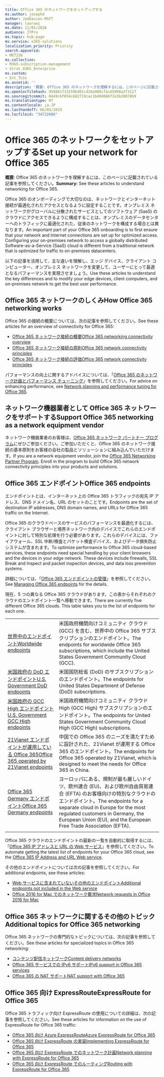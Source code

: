 ```yaml
---
title: Office 365 のネットワークをセットアップする
ms.author: josephd
author: JoeDavies-MSFT
manager: laurawi
ms.date: 11/01/2018
audience: ITPro
ms.topic: hub-page
ms.service: o365-solutions
localization_priority: Priority
search.appverid:
- MET150
ms.collection:
- M365-subscription-management
- Strat_O365_Enterprise
ms.custom:
- Ent_TLGs
ms.assetid: ''
description: '概要: Office 365 のネットワークを理解するには、このページに記載されている記事を参照してください。'
ms.openlocfilehash: 958841733259bd01cd16a908cfac65998a3f3127
ms.sourcegitcommit: 0449c6f854c682719cac1bd0d086f2e3b20078b9
ms.translationtype: HT
ms.contentlocale: ja-JP
ms.lasthandoff: 06/05/2019
ms.locfileid: "34722686"
---
```

# <a name="set-up-your-network-for-office-365"></a><span data-ttu-id="266d0-103">Office 365 のネットワークをセットアップする</span><span class="sxs-lookup"><span data-stu-id="266d0-103">Set up your network for Office 365</span></span>

<span data-ttu-id="266d0-104">**概要**: Office 365 のネットワークを理解するには、このページに記載されている記事を参照してください。</span><span class="sxs-lookup"><span data-stu-id="266d0-104">**Summary:** See these articles to understand networking for Office 365.</span></span>
  
<span data-ttu-id="266d0-p101">Office 365 のオンボーディングで大切なのは、ネットワークとインターネット接続が最適化されたアクセスとなるように設定することです。オンプレミス ネットワークがグローバルに分散されたサービスとしてのソフトウェア (SaaS) のクラウドにアクセスできるように構成することは、オンプレミスのデータセンターへのトラフィックに最適化された、従来のネットワークを構成する場合とは異なります。</span><span class="sxs-lookup"><span data-stu-id="266d0-p101">An important part of your Office 365 onboarding is to first ensure that your network and Internet connections are set up for optimized access. Configuring your on-premises network to access a globally distributed Software-as-a-Service (SaaS) cloud is different from a traditional network that is optimized for traffic to on-premises datacenters.</span></span> 

<span data-ttu-id="266d0-107">以下の記事を活用して、主な違いを理解し、エッジ デバイス、クライアント コンピューター、オンプレミス ネットワークを変更して、ユーザーにとって最適となるパフォーマンスを実現させましょう。</span><span class="sxs-lookup"><span data-stu-id="266d0-107">Use these articles to understand the key differences and to modify your  edge devices, client computers, and on-premises network to get the best user performance.</span></span>

## <a name="how-office-365-networking-works"></a><span data-ttu-id="266d0-108">Office 365 ネットワークのしくみ</span><span class="sxs-lookup"><span data-stu-id="266d0-108">How Office 365 networking works</span></span>

<span data-ttu-id="266d0-109">Office 365 の接続の概要については、次の記事を参照してください。</span><span class="sxs-lookup"><span data-stu-id="266d0-109">See these articles for an overview of connectivity for Office 365:</span></span>

- [<span data-ttu-id="266d0-110">Office 365 ネットワーク接続の概要</span><span class="sxs-lookup"><span data-stu-id="266d0-110">Office 365 networking connectivity overview</span></span>](office-365-networking-overview.md)
- [<span data-ttu-id="266d0-111">Office 365 ネットワーク接続の原則</span><span class="sxs-lookup"><span data-stu-id="266d0-111">Office 365 network connectivity principles</span></span>](office-365-network-connectivity-principles.md)
- [<span data-ttu-id="266d0-112">Office 365 ネットワーク接続の評価</span><span class="sxs-lookup"><span data-stu-id="266d0-112">Office 365 network connectivity principles</span></span>](assessing-network-connectivity.md)

<span data-ttu-id="266d0-113">パフォーマンスの向上に関するアドバイスについては、「[Office 365 のネットワーク計画とパフォーマンス チューニング](network-planning-and-performance.md)」を参照してください。</span><span class="sxs-lookup"><span data-stu-id="266d0-113">For advice on enhancing performance, see [Network planning and performance tuning for Office 365](network-planning-and-performance.md).</span></span>

## <a name="support-office-365-networking-as-a-network-equipment-vendor"></a><span data-ttu-id="266d0-114">ネットワーク機器業者として Office 365 ネットワークをサポートする</span><span class="sxs-lookup"><span data-stu-id="266d0-114">Support Office 365 networking as a network equipment vendor</span></span>

<span data-ttu-id="266d0-p102">ネットワーク機器業者のお客様は、[Office 365 ネットワーク パートナー プログラム](office-365-networking-partner-program.md)にぜひご参加ください。ご参加いただくと、Office 365 のネットワーク接続の基本原則をお客様の会社の製品とソリューションに組み込んでいただけます。</span><span class="sxs-lookup"><span data-stu-id="266d0-p102">If you are a network equipment vendor, join the [Office 365 Networking Partner Program](office-365-networking-partner-program.md). Enroll in the program to build Office 365 network connectivity principles into your products and solutions.</span></span> 

## <a name="office-365-endpoints"></a><span data-ttu-id="266d0-117">Office 365 エンドポイント</span><span class="sxs-lookup"><span data-stu-id="266d0-117">Office 365 endpoints</span></span>

<span data-ttu-id="266d0-118">エンドポイントとは、インターネット上の Office 365 トラフィックの宛先 IP アドレス、DNS ドメイン名、URL のセットのことです。</span><span class="sxs-lookup"><span data-stu-id="266d0-118">Endpoints are the set of destination IP addresses, DNS domain names, and URLs for Office 365 traffic on the Internet.</span></span> 

<span data-ttu-id="266d0-p103">Office 365 のクラウドベースのサービスのパフォーマンスを最適化するには、クライアント ブラウザーと境界ネットワーク内のデバイスでこれらのエンドポイントに対して特別な処理を行う必要があります。これらのデバイスには、ファイアウォール、SSL 中断/検査とパケット検査デバイス、およびデータ損失防止システムが含まれます。</span><span class="sxs-lookup"><span data-stu-id="266d0-p103">To optimize performance to Office 365 cloud-based services, these endpoints need special handling by your client browsers and the devices in your edge network. These devices include firewalls, SSL Break and Inspect and packet inspection devices, and data loss prevention systems.</span></span>

<span data-ttu-id="266d0-121">詳細については、「[Office 365 エンドポイントの管理](managing-office-365-endpoints.md)」を参照してください。</span><span class="sxs-lookup"><span data-stu-id="266d0-121">See [Managing Office 365 endpoints](managing-office-365-endpoints.md) for the details.</span></span>

<span data-ttu-id="266d0-p104">現在、5 つの異なる Office 365 クラウドがあります。この表からそれぞれのクラウドのエンドポイント一覧へ移動できます。</span><span class="sxs-lookup"><span data-stu-id="266d0-p104">There are currently five different Office 365 clouds. This table takes you to the list of endpoints for each one.</span></span>

|||
|:-------|:-----|
| [<span data-ttu-id="266d0-124">世界中のエンドポイント</span><span class="sxs-lookup"><span data-stu-id="266d0-124">Worldwide endpoints</span></span>](urls-and-ip-address-ranges.md) | <span data-ttu-id="266d0-125">米国政府機関向けコミュニティ クラウド (GCC) を含む、世界中の Office 365 サブスクリプションのエンドポイント。</span><span class="sxs-lookup"><span data-stu-id="266d0-125">The endpoints for worldwide Office 365 subscriptions, which include the United States Government Community Cloud (GCC).</span></span> |
| [<span data-ttu-id="266d0-126">米国政府の DoD エンドポイント</span><span class="sxs-lookup"><span data-stu-id="266d0-126">U.S. Government DoD endpoints</span></span>](office-365-u-s-government-dod-endpoints.md) | <span data-ttu-id="266d0-127">米国国防総省 (DoD) のサブスクリプションのエンドポイント。</span><span class="sxs-lookup"><span data-stu-id="266d0-127">The endpoints for United States Department of Defense (DoD) subscriptions.</span></span> |
| [<span data-ttu-id="266d0-128">米国政府の GCC High エンドポイント</span><span class="sxs-lookup"><span data-stu-id="266d0-128">U.S. Government GCC High endpoints</span></span>](office-365-u-s-government-gcc-high-endpoints.md) | <span data-ttu-id="266d0-129">米国政府機関向けコミュニティ クラウド High (GCC High) サブスクリプションのエンドポイント。</span><span class="sxs-lookup"><span data-stu-id="266d0-129">The endpoints for United States Government Community Cloud High (GCC High) subscriptions.</span></span> |
| [<span data-ttu-id="266d0-130">21Vianet エンドポイントが運用している Office 365</span><span class="sxs-lookup"><span data-stu-id="266d0-130">Office 365 operated by 21Vianet endpoints</span></span>](urls-and-ip-address-ranges-21vianet.md) | <span data-ttu-id="266d0-131">中国での Office 365 のニーズを満たすために設計された、21Vianet が運用する Office 365 のエンドポイント。</span><span class="sxs-lookup"><span data-stu-id="266d0-131">The endpoints for Office 365 operated by 21Vianet, which is designed to meet the needs for Office 365 in China.</span></span> |
| [<span data-ttu-id="266d0-132">Office 365 Germany エンドポイント</span><span class="sxs-lookup"><span data-stu-id="266d0-132">Office 365 Germany endpoints</span></span>](office-365-germany-endpoints.md) | <span data-ttu-id="266d0-133">ヨーロッパにある、規制が最も厳しいドイツ、欧州連合 (EU)、および欧州自由貿易連合 (EFTA) のお客様向けの特別なクラウドのエンドポイント。</span><span class="sxs-lookup"><span data-stu-id="266d0-133">The endpoints for a separate cloud in Europe for the most regulated customers in Germany, the European Union (EU), and the European Free Trade Association (EFTA).</span></span> |
|||

<span data-ttu-id="266d0-134">Office 365 クラウドのエンドポイントの最新の一覧を自動的に取得するには、「[Office 365 IP アドレスと URL の Web サービス](office-365-ip-web-service.md)」を参照してください。</span><span class="sxs-lookup"><span data-stu-id="266d0-134">To automate getting the latest list of endpoints for your Office 365 cloud, see the [Office 365 IP Address and URL Web service](office-365-ip-web-service.md).</span></span>

<span data-ttu-id="266d0-135">その他のエンドポイントについては次の記事を参照してください。</span><span class="sxs-lookup"><span data-stu-id="266d0-135">For additional endpoints, see these articles:</span></span>

- [<span data-ttu-id="266d0-136">Web サービスに含まれていないその他のエンドポイント</span><span class="sxs-lookup"><span data-stu-id="266d0-136">Additional endpoints not included in the Web service</span></span>](additional-office365-ip-addresses-and-urls.md)
- [<span data-ttu-id="266d0-137">Office 2016 for Mac でのネットワーク要求</span><span class="sxs-lookup"><span data-stu-id="266d0-137">Network requests in Office 2016 for Mac</span></span>](network-requests-in-office-2016-for-mac.md)


## <a name="additional-topics-for-office-365-networking"></a><span data-ttu-id="266d0-138">Office 365 ネットワークに関するその他のトピック</span><span class="sxs-lookup"><span data-stu-id="266d0-138">Additional topics for Office 365 networking</span></span>

<span data-ttu-id="266d0-139">Office 365 ネットワークの専門的なトピックについては、次の記事を参照してください。</span><span class="sxs-lookup"><span data-stu-id="266d0-139">See these articles for specialized topics in Office 365 networking:</span></span>

- [<span data-ttu-id="266d0-140">コンテンツ配信ネットワーク</span><span class="sxs-lookup"><span data-stu-id="266d0-140">Content delivery networks</span></span>](content-delivery-networks.md)
- [<span data-ttu-id="266d0-141">Office 365 サービスでの IPv6 サポート</span><span class="sxs-lookup"><span data-stu-id="266d0-141">IPv6 support in Office 365 services</span></span>](ipv6-support.md)
- [<span data-ttu-id="266d0-142">Office 365 の NAT サポート</span><span class="sxs-lookup"><span data-stu-id="266d0-142">NAT support with Office 365</span></span>](nat-support-with-office-365.md)

## <a name="expressroute-for-office-365"></a><span data-ttu-id="266d0-143">Office 365 向け ExpressRoute</span><span class="sxs-lookup"><span data-stu-id="266d0-143">ExpressRoute for Office 365</span></span>

<span data-ttu-id="266d0-144">Office 365 トラフィック向け ExpressRoute の使用についての詳細は、次の記事を参照してください。</span><span class="sxs-lookup"><span data-stu-id="266d0-144">See these articles for information on the use of ExpressRoute for Office 365 traffic:</span></span>

- [<span data-ttu-id="266d0-145">Office 365 向け Azure ExpressRoute</span><span class="sxs-lookup"><span data-stu-id="266d0-145">Azure ExpressRoute for Office 365</span></span>](azure-expressroute.md)
- [<span data-ttu-id="266d0-146">Office 365 向け ExpressRoute の実装</span><span class="sxs-lookup"><span data-stu-id="266d0-146">Implementing ExpressRoute for Office 365</span></span>](implementing-expressroute.md)
- [<span data-ttu-id="266d0-147">Office 365 向け ExpressRoute でのネットワーク計画</span><span class="sxs-lookup"><span data-stu-id="266d0-147">Network planning with ExpressRoute for Office 365</span></span>](network-planning-with-expressroute.md)
- [<span data-ttu-id="266d0-148">Office 365 向け ExpressRoute でのルーティング</span><span class="sxs-lookup"><span data-stu-id="266d0-148">Routing with ExpressRoute for Office 365</span></span>](routing-with-expressroute.md)
